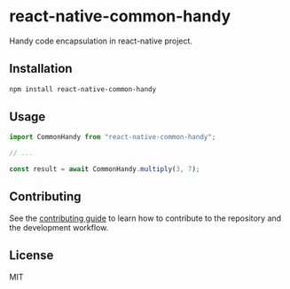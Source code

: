 # react-native-common-handy

Handy code encapsulation in react-native project.

## Installation

```sh
npm install react-native-common-handy
```

## Usage

```js
import CommonHandy from "react-native-common-handy";

// ...

const result = await CommonHandy.multiply(3, 7);
```

## Contributing

See the [contributing guide](CONTRIBUTING.md) to learn how to contribute to the repository and the development workflow.

## License

MIT
